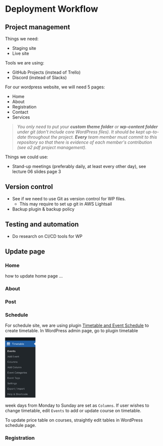 # Deployment Workflow

## Project management
Things we need:
- Staging site
- Live site

Tools we are using:
- GitHub Projects (instead of Trello)
- Discord (instead of Slacks)

For our wordpress website, we will need 5 pages:
- Home
- About
- Registration
- Contact
- Services

> *You only need to put your **custom theme folder** or **wp-content folder** under git (don't include core WordPress files). It should be kept up-to-date throughout the project. **Every** team member must commit to this repository so that there is evidence of each member's contribution (see a2 pdf project management).*

Things we could use:
- Stand-up meetings (preferably daily, at least every other day), see lecture 06 slides page 3

## Version control
- See if we need to use Git as version control for WP files.
  - This may require to set up git in AWS Lightsail
- Backup plugin & backup policy


## Testing and automation
- Do research on CI/CD tools for WP

## Update page
### Home
how to update home page ...
### About
### Post
### Schedule
For schedule site, we are using plugin [Timetable and Event Schedule](https://fr.wordpress.org/plugins/mp-timetable/) to create timetable. In WordPress admin page, go to plugin timetable

<img src="images/timetable.png" width="100px"/>

week days from Monday to Sunday are set as `Columns`. If user wishes to change timetable, edit `Events` to add or update course on timetable.

To update price table on courses, straightly edit tables in WordPress schedule page.

### Registration


